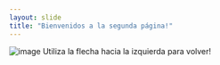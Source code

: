 ```yaml
---
layout: slide
title: "Bienvenidos a la segunda página!"
---
```

![image](https://user-images.githubusercontent.com/85255009/120544503-1abba700-c3b3-11eb-8fb0-8cfc6073a731.png)
Utiliza la flecha hacia la izquierda para volver!
